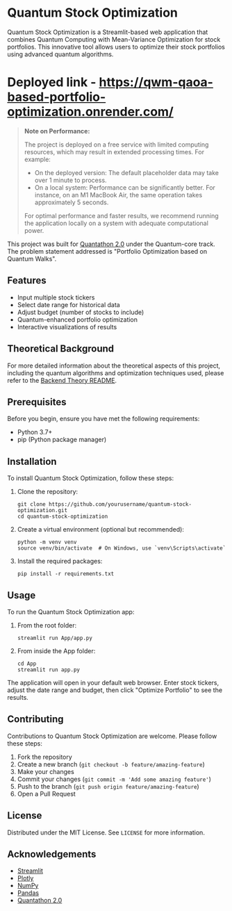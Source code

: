 # Quantum Stock Optimization

Quantum Stock Optimization is a Streamlit-based web application that combines Quantum Computing with Mean-Variance Optimization for stock portfolios. This innovative tool allows users to optimize their stock portfolios using advanced quantum algorithms.

# Deployed link - https://qwm-qaoa-based-portfolio-optimization.onrender.com/

> **Note on Performance:**
> 
> The project is deployed on a free service with limited computing resources, which may result in extended processing times. For example:
> 
> - On the deployed version: The default placeholder data may take over 1 minute to process.
> - On a local system: Performance can be significantly better. For instance, on an M1 MacBook Air, the same operation takes approximately 5 seconds.
> 
> For optimal performance and faster results, we recommend running the application locally on a system with adequate computational power.

This project was built for [Quantathon 2.0](https://quantathon-o.devfolio.co/) under the Quantum-core track. The problem statement addressed is "Portfolio Optimization based on Quantum Walks".

## Features

- Input multiple stock tickers
- Select date range for historical data
- Adjust budget (number of stocks to include)
- Quantum-enhanced portfolio optimization
- Interactive visualizations of results

## Theoretical Background

For more detailed information about the theoretical aspects of this project, including the quantum algorithms and optimization techniques used, please refer to the [Backend Theory README](./backend_theoretical/README.md).

## Prerequisites

Before you begin, ensure you have met the following requirements:

- Python 3.7+
- pip (Python package manager)

## Installation

To install Quantum Stock Optimization, follow these steps:

1. Clone the repository:
   ```
   git clone https://github.com/yourusername/quantum-stock-optimization.git
   cd quantum-stock-optimization
   ```

2. Create a virtual environment (optional but recommended):
   ```
   python -m venv venv
   source venv/bin/activate  # On Windows, use `venv\Scripts\activate`
   ```

3. Install the required packages:
   ```
   pip install -r requirements.txt
   ```

## Usage

To run the Quantum Stock Optimization app:

1. From the root folder:
   ```
   streamlit run App/app.py
   ```

2. From inside the App folder:
   ```
   cd App
   streamlit run app.py
   ```

The application will open in your default web browser. Enter stock tickers, adjust the date range and budget, then click "Optimize Portfolio" to see the results.

## Contributing

Contributions to Quantum Stock Optimization are welcome. Please follow these steps:

1. Fork the repository
2. Create a new branch (`git checkout -b feature/amazing-feature`)
3. Make your changes
4. Commit your changes (`git commit -m 'Add some amazing feature'`)
5. Push to the branch (`git push origin feature/amazing-feature`)
6. Open a Pull Request

## License

Distributed under the MIT License. See `LICENSE` for more information.

## Acknowledgements

- [Streamlit](https://streamlit.io/)
- [Plotly](https://plotly.com/)
- [NumPy](https://numpy.org/)
- [Pandas](https://pandas.pydata.org/)
- [Quantathon 2.0](https://quantathon-o.devfolio.co/)
